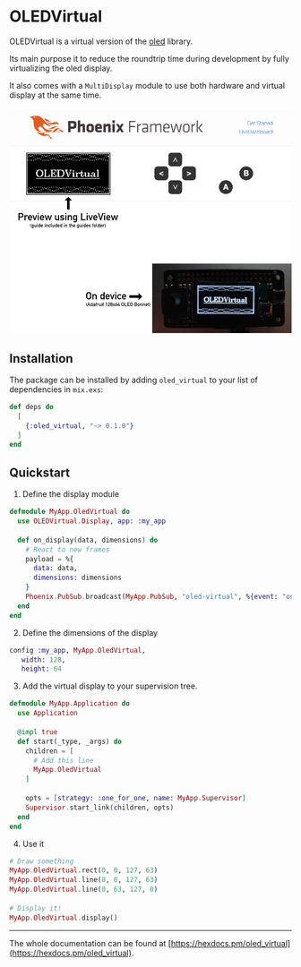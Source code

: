 # OLEDVirtual

OLEDVirtual is a virtual version of the [oled](https://github.com/pappersverk/oled) library.

Its main purpose it to reduce the roundtrip time during development 
by fully virtualizing the oled display.

It also comes with a `MultiDisplay` module to use both hardware and virtual display at the same time.

![Demo: Showing the virtual LiveView powered version on the web interface and the real screen on the device](guides/images/demo.png)

## Installation

The package can be installed
by adding `oled_virtual` to your list of dependencies in `mix.exs`:

```elixir
def deps do
  [
    {:oled_virtual, "~> 0.1.0"}
  ]
end
```

## Quickstart

1. Define the display module

```elixir
defmodule MyApp.OledVirtual do
  use OLEDVirtual.Display, app: :my_app

  def on_display(data, dimensions) do
    # React to new frames
    payload = %{
      data: data,
      dimensions: dimensions
    }
    Phoenix.PubSub.broadcast(MyApp.PubSub, "oled-virtual", %{event: "on_display", payload: payload})
  end
end
```

2. Define the dimensions of the display

```elixir
config :my_app, MyApp.OledVirtual,
   width: 128,
   height: 64
```

3. Add the virtual display to your supervision tree.

```elixir
defmodule MyApp.Application do
  use Application

  @impl true
  def start(_type, _args) do
    children = [
      # Add this line
      MyApp.OledVirtual
    ]

    opts = [strategy: :one_for_one, name: MyApp.Supervisor]
    Supervisor.start_link(children, opts)
  end
end
```

4. Use it

```elixir
# Draw something
MyApp.OledVirtual.rect(0, 0, 127, 63)
MyApp.OledVirtual.line(0, 0, 127, 63)
MyApp.OledVirtual.line(0, 63, 127, 0)

# Display it!
MyApp.OledVirtual.display()
```

---

The whole documentation can be found at [https://hexdocs.pm/oled_virtual](https://hexdocs.pm/oled_virtual).

